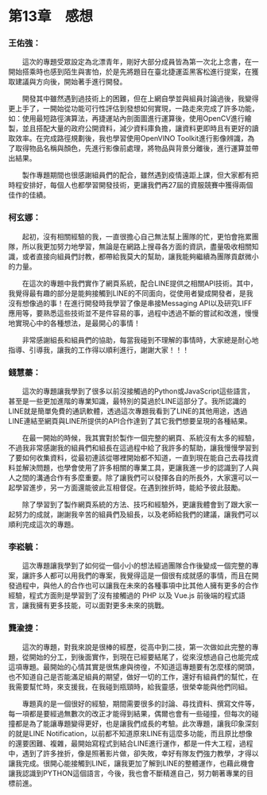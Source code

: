 # 第13章　感想
### 王佑強：
&emsp;&emsp;這次的專題受眾設定為北漂青年，剛好大部分成員皆為第一次北上念書，在一開始搭乘時也感到陌生與害怕，於是先將題目在臺北捷運盃黑客松進行提案，在獲取建議與方向後，開始著手進行開發。

&emsp;&emsp;開發其中雖然遇到過技術上的困難，但在上網自學並與組員討論過後，我變得更上手了，一開始從功能可行性評估到發想如何實現，一路走來完成了許多功能，如：使用最短路徑演算法，再捷運站內剖面圖進行運算後，使用OpenCV進行繪製，並且搭配大量的政府公開資料，減少資料庫負擔，讓資料更即時且有更好的讀取效率。在完成路徑規劃後，我也學習使用OpenVINO Toolkit進行影像辨識，為了取得物品名稱與顏色，先進行影像前處理，將物品與背景分離後，進行運算並帶出結果。

&emsp;&emsp;製作專題期間也很感謝組員們的配合，雖然遇到疫情遠距上課，但大家都有把時程安排好，每個人也都學習開發技術，更讓我們再27屆的資服競賽中獲得兩個佳作的佳績。
### 柯玄娜：
&emsp;&emsp;起初，沒有相關經驗的我，一直很擔心自己無法幫上團隊的忙，更怕會拖累團隊，所以我更加努力地學習，無論是在網路上搜尋各方面的資訊，盡量吸收相關知識，或者直接向組員們討教，都帶給我莫大的幫助，讓我能夠繼續為團隊貢獻微小的力量。

&emsp;&emsp;在這次的專題中我們實作了網頁系統，配合LINE提供之相關API技術。其中，我覺得最有趣的部分是能夠接觸到LINE的不同面向，從使用者變成開發者，是我沒有想像過的事！在進行開發時我學習了像是串接Messaging API以及研究LIFF應用等，要熟悉這些技術並不是件容易的事，過程中透過不斷的嘗試和改進，慢慢地實現心中的各種想法，是最開心的事情！

&emsp;&emsp;非常感謝組長和組員們的協助，每當我碰到不理解的事情時，大家總是耐心地指導、引導我，讓我的工作得以順利進行，謝謝大家！！！

### 錢慧蓁：
&emsp;&emsp;這次的專題讓我學到了很多以前沒接觸過的Python或JavaScript這些語言，甚至是一些更加進階的專業知識，最特別的莫過於LINE這部分了。我所認識的LINE就是簡單免費的通訊軟體，透過這次專題我看到了LINE的其他用途，透過LINE連結至網頁與LINE所提供的API合作達到了其它我們想要呈現的各種結果。

&emsp;&emsp;在最一開始的時候，我其實對於製作一個完整的網頁、系統沒有太多的經驗，不過我非常感謝我的組員們和組長在這過程中給了我許多的幫助，讓我慢慢學習到了要如何收集資料，從最初連該從哪裡開始都不知道，一直到現在能自己去尋找資料並解決問題，也學會使用了許多相關的專業工具，更讓我進一步的認識到了人與人之間的溝通合作有多麼重要。除了讓我們可以發揮各自的所長外，大家還可以一起學習進步，另一方面還能彼此互相督促。在遇到挫折時，能給予彼此鼓勵。

&emsp;&emsp;除了學習到了製作網頁系統的方法、技巧和經驗外，更讓我體會到了跟大家一起努力的成就，謝謝我辛苦的組員們及組長，以及老師給我們的建議，讓我們可以順利完成這次的專題。

### 李崧毓：
&emsp;&emsp;這次專題讓我學到了如何從一個小小的想法經過團隊合作後變成一個完整的專案，讓許多人都可以用我們的專案，我覺得這是一個很有成就感的事情，而且在開發過程中，與他人的合作也可以讓我在未來的各種事項中比其他人擁有更多的合作經驗，程式方面則是學習到了沒有接觸過的 PHP 以及 Vue.js 前後端的程式語言，讓我擁有更多技能，可以面對更多未來的挑戰。

### 龔渝捷：
&emsp;&emsp;這次的專題，對我來說是很棒的經歷，從高中到二技，第一次做如此完整的專題，從開始的分工，到後面實作，到現在已經要結尾了，從來沒想過自己也能完成這項專題。最開始的心情其實是很焦慮與徬徨，不知道這專題要有怎麼樣的開頭，也不知道自己是否能滿足組員的期望，做好一切的工作，還好有組員們的幫忙，在我需要幫忙時，來支援我，在我碰到瓶頸時，給我靈感，很榮幸能與他們同組。

&emsp;&emsp;專題真的是一個很好的經驗，期間需要很多的討論、尋找資料、撰寫文件等，每一項都是要經過無數次的改正才能得到結果，偶爾也會有一些碰撞，但每次的碰撞都是為了能讓專題變得更好，也是讓我們成長的考驗。此次專題，讓我印象深刻的就是LINE Notification，以前都不知道原來LINE有這麼多功能，而且原比想像的還要困難、複雜，最開始寫程式到結合LINE進行運作，都是一件大工程，過程中，遇到了許多挫折，像是照著影片做，卻失敗，幸好有隊友們強力教學，才得以讓我完成。很開心能接觸到LINE，讓我更加了解到LINE的整體運作，也藉此機會讓我認識到PYTHON這個語言，今後，我也會不斷精進自己，努力朝著專業的目標前進。










